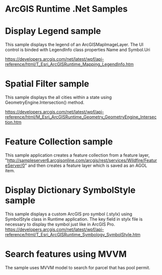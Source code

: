 # ArcGIS Runtime .Net Samples

Display Legend sample
=====================
This sample displays the legend of an ArcGISMapImageLayer. The UI control is binded with LegendInfo class properties Name and Symbol.Uri

https://developers.arcgis.com/net/latest/wpf/api-reference/html/T_Esri_ArcGISRuntime_Mapping_LegendInfo.htm

Spatial Filter sample
=====================
This sample displays the all cities within a state using GeometryEngine.Intersection() method.

https://developers.arcgis.com/net/latest/wpf/api-reference/html/M_Esri_ArcGISRuntime_Geometry_GeometryEngine_Intersection.htm

Feature Collection sample
=========================

This sample application creates  a feature collection from a feature layer, "http://sampleserver6.arcgisonline.com/arcgis/rest/services/Wildfire/FeatureServer/0"
and then creates a feature layer which is saved as an AGOL item.

Display Dictionary SymbolStyle sample
=====================================

This sample displays a custom ArcGIS pro symbol (.stylx) using SymbolStyle class in Runtime application. The key field in stylx file is necessary to display the symbol just like in ArcGIS Pro. 
https://developers.arcgis.com/net/latest/wpf/api-reference/html/T_Esri_ArcGISRuntime_Symbology_SymbolStyle.htm

Search features using MVVM
===========================

The sample uses MVVM model to search for parcel that has pool permit. 
